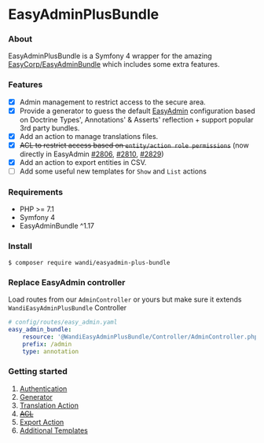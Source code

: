 # EasyAdminPlusBundle

### About

EasyAdminPlusBundle is a Symfony 4 wrapper for the amazing [EasyCorp/EasyAdminBundle](https://github.com/EasyCorp/EasyAdminBundle) which includes some extra features. 

### Features

- [x] Admin management to restrict access to the secure area.
- [x] Provide a generator to guess the default [EasyAdmin](https://symfony.com/doc/master/bundles/EasyAdminBundle/book/configuration-reference.html) configuration based on Doctrine Types', Annotations' & Asserts' reflection + support popular 3rd party bundles.
- [x] Add an action to manage translations files.
- [x] ~~ACL to restrict access based on `entity/action role permissions`~~ (now directly in EasyAdmin [#2806](https://github.com/EasyCorp/EasyAdminBundle/pull/2806), [#2810](https://github.com/EasyCorp/EasyAdminBundle/pull/2810), [#2829](https://github.com/EasyCorp/EasyAdminBundle/pull/2829))
- [x] Add an action to export entities in CSV.
- [ ] Add some useful new templates for `Show` and `List` actions

### Requirements

* PHP >= 7.1
* Symfony 4
* EasyAdminBundle ^1.17

### Install

```shell
$ composer require wandi/easyadmin-plus-bundle
```

### Replace EasyAdmin controller

Load routes from our `AdminController` or yours but make sure it extends `WandiEasyAdminPlusBundle` Controller

```yaml
# config/routes/easy_admin.yaml
easy_admin_bundle:
    resource: '@WandiEasyAdminPlusBundle/Controller/AdminController.php'
    prefix: /admin
    type: annotation
```

### Getting started

1. [Authentication](doc/chapter-1.md)
2. [Generator](doc/chapter-2.md)
3. [Translation Action](doc/chapter-3.md)
4. ~~[ACL](doc/chapter-4.md)~~
5. [Export Action](doc/chapter-5.md)
6. [Additional Templates](doc/chapter-6.md)
